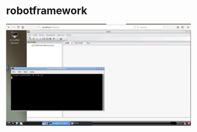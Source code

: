 # robotframework

![VNC VIA WEB WITH RIDE OPENED](https://github.com/phanminhnhat/robotframework/blob/master/VNC%20RIDE.PNG)
